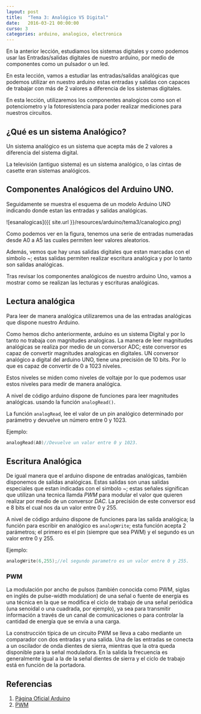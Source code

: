 ```yaml
---
layout: post
title:  "Tema 3: Analógico VS Digital"
date:   2016-03-21 00:00:00
curso: 3
categories: arduino, analogico, electronica
---
```



En la anterior lección, estudiamos los sistemas digitales y como podemos usar las Entradas/salidas digitales de nuestro arduino, por medio de componentes como un pulsador o un led.

En esta lección, vamos a estudiar las entradas/salidas analógicas que podemos utilizar en nuestro arduino estas entradas y salidas con capaces de trabajar con más de 2 valores a diferencia de los sistemas digitales.

En esta lección, utilizaremos los componentes analogicos como son el potenciometro y la fotoresistencia para poder realizar mediciones para nuestros circuitos.

## ¿Qué es un sistema Analógico?

Un sistema analógico es un sistema que acepta más de 2 valores a diferencia del sistema digital. 

La televisión (antiguo sistema) es un sistema analógico, o las cintas de casette eran sistemas analógicos.

## Componentes Analógicos del Arduino UNO.

Seguidamente se muestra el esquema de un modelo Arduino UNO indicando donde estan las entradas y salidas analógicas.

![esanalogicas]({{ site.url }}/resources/arduino/tema3/canalogico.png)

Como podemos ver en la figura, tenemos una serie de entradas numeradas desde A0 a A5 las cuales permiten leer valores aleatorios.

Además, vemos que hay unas salidas digitales que estan marcadas con el simbolo ~; estas salidas permiten realizar escritura analógica y por lo tanto son salidas analógicas.

Tras revisar los componentes analógicos de nuestro arduino Uno, vamos a mostrar como se realizan las lecturas y escrituras analógicas.

## Lectura analógica

Para leer de manera analógica utilizaremos una de las entradas analógicas que dispone nuestro Arduino. 

Como hemos dicho anteriormente, arduino es un sistema Digital y por lo tanto no trabaja con magnitudes analogicas. La manera de leer magnitudes analógicas se realiza por medio de un conversor ADC; este conversor es capaz de convertir magnitudes analogicas en digitales. UN conversor analógico a digital del arduino UNO, tiene una precisión de 10 bits. Por lo que es capaz de convertir de 0 a 1023 niveles.

Estos niveles se miden como niveles de voltaje por lo que podemos usar estos niveles para medir de manera analógica.

A nivel de código arduino dispone de funciones para leer magnitudes analógicas. usando la función ```analogRead()```. 

La función ```analogRead```, lee el valor de un pin analógico determinado por parámetro y devuelve un número entre 0 y 1023.

Ejemplo:

```c
analogRead(A0)//Devuelve un valor entre 0 y 1023.
```

## Escritura Analógica

De igual manera que el arduino dispone de entradas analógicas, también disponemos de salidas analógicas. Estas salidas son unas salidas especiales que estan indicadas con el simbolo ~; estas señales significan que utilizan una tecnica llamda _PWM_ para modular el valor que quieren realizar por medio de un conversor _DAC_. La precisión de este conversor esd e 8 bits el cual nos da un valor entre 0 y 255.

A nivel de código arduino dispone de funciones para las salida analógica; la función para escribir en analógico es ```analogWrite```; esta función acepta 2 parámetros; el primero es el pin (siempre que sea PWM) y el segundo es un valor entre 0 y 255.

Ejemplo:

```c
analogWrite(6,255);//el segundo parametro es un valor entre 0 y 255.
```

### PWM

La modulación por ancho de pulsos (también conocida como PWM, siglas en inglés de pulse-width modulation) de una señal o fuente de energía es una técnica en la que se modifica el ciclo de trabajo de una señal periódica (una senoidal o una cuadrada, por ejemplo), ya sea para transmitir información a través de un canal de comunicaciones o para controlar la cantidad de energía que se envía a una carga.

La construcción típica de un circuito PWM se lleva a cabo mediante un comparador con dos entradas y una salida. Una de las entradas se conecta a un oscilador de onda dientes de sierra, mientras que la otra queda disponible para la señal moduladora. En la salida la frecuencia es generalmente igual a la de la señal dientes de sierra y el ciclo de trabajo está en función de la portadora.

## Referencias

1. [Página Oficial Arduino](https://arduino.cc)
2. [PWM](https://es.wikipedia.org/wiki/Modulación_por_ancho_de_pulsos)

